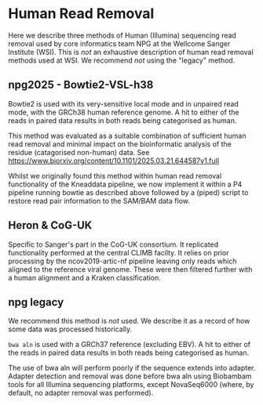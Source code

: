 # Human Read Removal

Here we describe three methods of Human (Illumina) sequencing read removal used by core
informatics team NPG at the Wellcome Sanger Institute (WSI). This is *not* an exhaustive
description of human read removal methods used at WSI. We recommend *not* using the "legacy"
method.

## npg2025 - Bowtie2-VSL-h38

Bowtie2 is used with its very-sensitive local mode and in unpaired read mode, with the GRCh38
human reference genome. A hit to either of the reads in paired data results in both reads being
categorised as human.

This method was evaluated as a suitable combination of sufficient human read removal and minimal
impact on the bioinformatic analysis of the residue (catagorised non-human) data.
See https://www.biorxiv.org/content/10.1101/2025.03.21.644587v1.full

Whilst we originally found this method within human read removal functionality of the
Kneaddata pipeline, we now implement it within a P4 pipeline running bowtie as described above
followed by a (piped) script to restore read pair information to the SAM/BAM data flow.

## Heron & CoG-UK

Specific to Sanger's part in the CoG-UK consortium. It replicated functionality performed at
the central CLIMB facilty. It relies on prior processing by the ncov2019-artic-nf pipeline
leaving only reads which aligned to the reference viral genome. These were then filtered
further with a human alignment and a Kraken classification.

## npg legacy

We recommend this method is _not_ used. We describe it as a record of how some data was
processed historically.

`bwa aln` is used with a GRCh37 reference (excluding EBV). A hit to either of the reads in
paired data results in both reads being categorised as human.

The use of bwa aln will perform poorly if the sequence extends into adapter. Adapter
detection and removal was done before bwa aln using Biobambam tools for all Illumina
sequencing platforms, except NovaSeq6000 (where, by default, no adapter removal was
performed).
